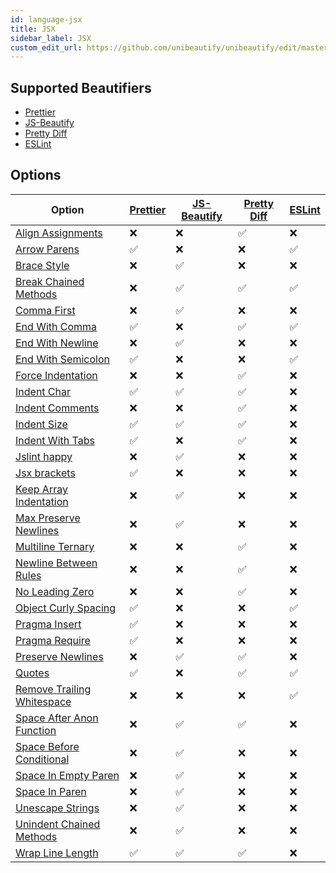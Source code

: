 ```yaml
---
id: language-jsx
title: JSX
sidebar_label: JSX
custom_edit_url: https://github.com/unibeautify/unibeautify/edit/master/src/languages.json
---
```

## Supported Beautifiers
- [Prettier](/docs/beautifier-prettier.html)
- [JS-Beautify](/docs/beautifier-js-beautify.html)
- [Pretty Diff](/docs/beautifier-pretty-diff.html)
- [ESLint](/docs/beautifier-eslint.html)
## Options
| Option | [Prettier](/docs/beautifier-prettier.html) | [JS-Beautify](/docs/beautifier-js-beautify.html) | [Pretty Diff](/docs/beautifier-pretty-diff.html) | [ESLint](/docs/beautifier-eslint.html) |
| --- | --- | --- | --- | --- |
| [Align Assignments](/docs/option-align-assignments.html) | &#10060; | &#10060; | &#9989; | &#10060; |
| [Arrow Parens](/docs/option-arrow-parens.html) | &#9989; | &#10060; | &#10060; | &#9989; |
| [Brace Style](/docs/option-brace-style.html) | &#10060; | &#9989; | &#10060; | &#10060; |
| [Break Chained Methods](/docs/option-break-chained-methods.html) | &#10060; | &#9989; | &#9989; | &#9989; |
| [Comma First](/docs/option-comma-first.html) | &#10060; | &#9989; | &#10060; | &#10060; |
| [End With Comma](/docs/option-end-with-comma.html) | &#9989; | &#10060; | &#9989; | &#9989; |
| [End With Newline](/docs/option-end-with-newline.html) | &#10060; | &#9989; | &#10060; | &#10060; |
| [End With Semicolon](/docs/option-end-with-semicolon.html) | &#9989; | &#10060; | &#10060; | &#9989; |
| [Force Indentation](/docs/option-force-indentation.html) | &#10060; | &#10060; | &#9989; | &#10060; |
| [Indent Char](/docs/option-indent-char.html) | &#9989; | &#9989; | &#9989; | &#10060; |
| [Indent Comments](/docs/option-indent-comments.html) | &#10060; | &#10060; | &#9989; | &#10060; |
| [Indent Size](/docs/option-indent-size.html) | &#9989; | &#9989; | &#9989; | &#10060; |
| [Indent With Tabs](/docs/option-indent-with-tabs.html) | &#9989; | &#10060; | &#9989; | &#10060; |
| [Jslint happy](/docs/option-jslint-happy.html) | &#10060; | &#9989; | &#10060; | &#10060; |
| [Jsx brackets](/docs/option-jsx-brackets.html) | &#9989; | &#10060; | &#10060; | &#10060; |
| [Keep Array Indentation](/docs/option-keep-array-indentation.html) | &#10060; | &#9989; | &#10060; | &#10060; |
| [Max Preserve Newlines](/docs/option-max-preserve-newlines.html) | &#10060; | &#9989; | &#10060; | &#10060; |
| [Multiline Ternary](/docs/option-multiline-ternary.html) | &#10060; | &#10060; | &#9989; | &#10060; |
| [Newline Between Rules](/docs/option-newline-between-rules.html) | &#10060; | &#10060; | &#9989; | &#10060; |
| [No Leading Zero](/docs/option-no-leading-zero.html) | &#10060; | &#10060; | &#9989; | &#10060; |
| [Object Curly Spacing](/docs/option-object-curly-spacing.html) | &#9989; | &#10060; | &#10060; | &#9989; |
| [Pragma Insert](/docs/option-pragma-insert.html) | &#9989; | &#10060; | &#10060; | &#10060; |
| [Pragma Require](/docs/option-pragma-require.html) | &#9989; | &#10060; | &#10060; | &#10060; |
| [Preserve Newlines](/docs/option-preserve-newlines.html) | &#10060; | &#9989; | &#9989; | &#10060; |
| [Quotes](/docs/option-quotes.html) | &#9989; | &#10060; | &#9989; | &#9989; |
| [Remove Trailing Whitespace](/docs/option-remove-trailing-whitespace.html) | &#10060; | &#10060; | &#10060; | &#9989; |
| [Space After Anon Function](/docs/option-space-after-anon-function.html) | &#10060; | &#9989; | &#9989; | &#10060; |
| [Space Before Conditional](/docs/option-space-before-conditional.html) | &#10060; | &#9989; | &#10060; | &#10060; |
| [Space In Empty Paren](/docs/option-space-in-empty-paren.html) | &#10060; | &#9989; | &#10060; | &#10060; |
| [Space In Paren](/docs/option-space-in-paren.html) | &#10060; | &#9989; | &#10060; | &#10060; |
| [Unescape Strings](/docs/option-unescape-strings.html) | &#10060; | &#9989; | &#10060; | &#10060; |
| [Unindent Chained Methods](/docs/option-unindent-chained-methods.html) | &#10060; | &#9989; | &#10060; | &#10060; |
| [Wrap Line Length](/docs/option-wrap-line-length.html) | &#9989; | &#9989; | &#9989; | &#10060; |